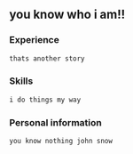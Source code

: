 ## you know who i am!!

### Experience

```markdown
thats another story
```
### Skills

```markdown
i do things my way
```
### Personal information

```markdown
you know nothing john snow
```
